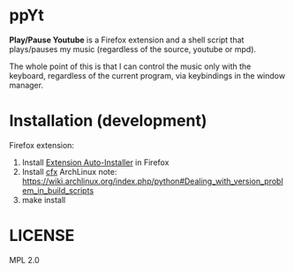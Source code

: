 ppYt
====
**Play/Pause Youtube** is a Firefox extension and a shell script that plays/pauses my music
(regardless of the source, youtube or mpd).

The whole point of this is that I can control the music only with the keyboard, regardless of the current program,
via keybindings in the window manager.


Installation (development)
==========================

Firefox extension:

1. Install [Extension Auto-Installer](https://addons.mozilla.org/en-US/firefox/addon/autoinstaller/) in Firefox
2. Install [cfx](https://developer.mozilla.org/en-US/Add-ons/SDK/Tutorials/Installation)
    ArchLinux note: https://wiki.archlinux.org/index.php/python#Dealing_with_version_problem_in_build_scripts
3. make install


LICENSE
=======
MPL 2.0
